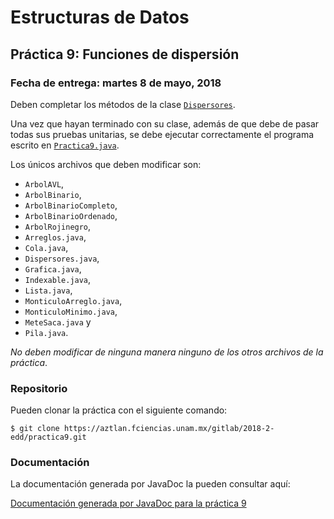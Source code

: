 Estructuras de Datos
====================

Práctica 9: Funciones de dispersión
-----------------------------------

### Fecha de entrega: martes 8 de mayo, 2018

Deben completar los métodos de la clase
[`Dispersores`](https://aztlan.fciencias.unam.mx/gitlab/2018-2-edd/practica9/blob/master/src/mx/unam/ciencias/edd/Dispersores.java).

Una vez que hayan terminado con su clase, además de que debe de pasar todas sus
pruebas unitarias, se debe ejecutar correctamente el programa escrito en
[`Practica9.java`](https://aztlan.fciencias.unam.mx/gitlab/2018-2-edd/practica9/blob/master/src/mx/unam/ciencias/edd/Practica9.java).

Los únicos archivos que deben modificar son:

* `ArbolAVL`,
* `ArbolBinario`,
* `ArbolBinarioCompleto`,
* `ArbolBinarioOrdenado`,
* `ArbolRojinegro`,
* `Arreglos.java`,
* `Cola.java`,
* `Dispersores.java`,
* `Grafica.java`,
* `Indexable.java`,
* `Lista.java`,
* `MonticuloArreglo.java`,
* `MonticuloMinimo.java`,
* `MeteSaca.java` y
* `Pila.java`.

*No deben modificar de ninguna manera ninguno de los otros archivos de la
práctica*.

### Repositorio

Pueden clonar la práctica con el siguiente comando:

```shell
$ git clone https://aztlan.fciencias.unam.mx/gitlab/2018-2-edd/practica9.git
```

### Documentación

La documentación generada por JavaDoc la pueden consultar aquí:

[Documentación generada por JavaDoc para la práctica 9](https://aztlan.fciencias.unam.mx/~canek/2018-2-edd/practica9/)

